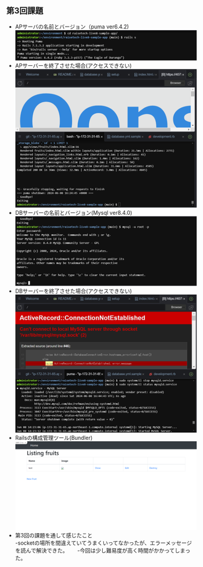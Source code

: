 ## 第3回課題

* APサーバの名前とバージョン（puma ver6.4.2) 　
![ apname ](picture/APNAME.png)  
* APサーバーを終了させた場合(アクセスできない)  
![apstop](picture/APSTOP.png)  
* DBサーバーの名前とバージョン(Mysql ver8.4.0)    
![dbname](picture/DBNAME.png)  
* DBサーバーを終了させた場合(アクセスできない)  
![dbstop](picture/DBSTOP.png)  
* Railsの構成管理ツール(Bundler)　　
![aprestart](picture/SampleApp.png)  
* 第3回の課題を通して感じたこと     
-socketの場所を間違えていてうまくいってなかったが、エラーメッセージを読んで解決できた。　　
-今回は少し難易度が高く時間がかかってしまった。
